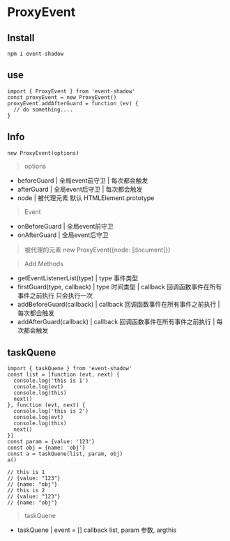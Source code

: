 # ProxyEvent
## Install
```
npm i event-shadow
```

## use
```
import { ProxyEvent } from 'event-shadow'
const proxyEvent = new ProxyEvent()
proxyEvent.addAfterGuard = function (ev) {
  // do something....
}
```
## Info
```
new ProxyEvent(options)
```
> options
+ beforeGuard | 全局event前守卫  | 每次都会触发
+ afterGuard  | 全局event后守卫  | 每次都会触发
+ node        | 被代理元素 默认 HTMLElement.prototype

> Event
+ onBeforeGuard | 全局event前守卫
+ onAfterGuard | 全局event后守卫

> 被代理的元素 new ProxyEvent({node: [document]})

> Add Methods
+ getEventListenerList(type)  | type 事件类型
+ firstGuard(type, callback)  | type 时间类型  | callback 回调函数事件在所有事件之前执行 只会执行一次
+ addBeforeGuard(callback)  | callback 回调函数事件在所有事件之前执行  | 每次都会触发
+ addAfterGuard(callback)  | callback 回调函数事件在所有事件之前执行  | 每次都会触发

## taskQuene
```
import { taskQuene } from 'event-shadow'
const list = [function (evt, next) {
  console.log('this is 1')
  console.log(evt)
  console.log(this)
  next()
}, function (evt, next) {
  console.log('this is 2')
  console.log(evt)
  console.log(this)
  next()
}]
const param = {value: '123'}
const obj = {name: 'obj'}
const a = taskQuene(list, param, obj)
a()

// this is 1
// {value: "123"}
// {name: "obj"}
// this is 2
// {value: "123"}
// {name: "obj"}
```
> taskQuene
+ taskQuene | event = [] callback list, param 参数, argthis









